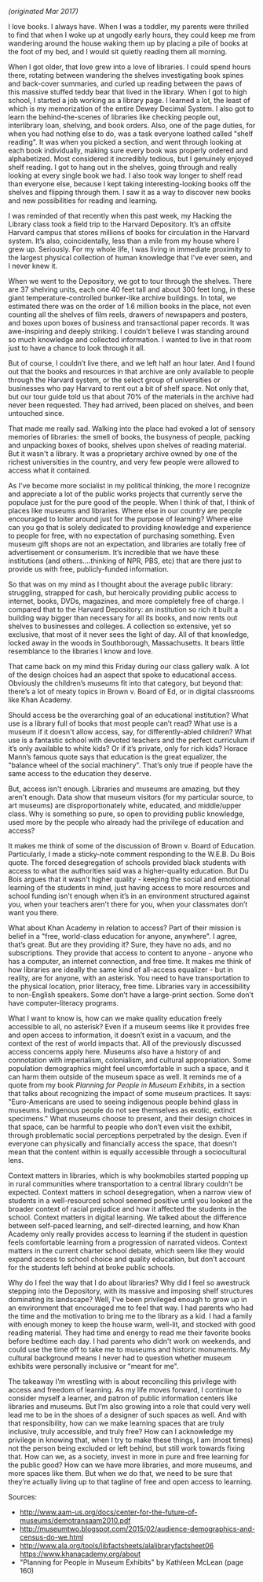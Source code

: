 *(originated Mar 2017)*

I love books.  I always have.  When I was a toddler, my parents were thrilled to find that when I woke up at ungodly early hours, they could keep me from wandering around the house waking them up by placing a pile of books at the foot of my bed, and I would sit quietly reading them all morning.

When I got older, that love grew into a love of libraries.  I could spend hours there, rotating between wandering the shelves investigating book spines and back-cover summaries, and curled up reading between the paws of this massive stuffed teddy bear that lived in the library.  When I got to high school, I started a job working as a library page.  I learned a lot, the least of which is my memorization of the entire Dewey Decimal System.  I also got to learn the behind-the-scenes of libraries like checking people out, interlibrary loan, shelving, and book orders.  Also, one of the page duties, for when you had nothing else to do, was a task everyone loathed called "shelf reading".  It was when you picked a section, and went through looking at each book individually, making sure every book was properly ordered and alphabetized.  Most considered it incredibly tedious, but I genuinely enjoyed shelf reading.  I got to hang out in the shelves, going through and really looking at every single book we had.  I also took way longer to shelf read than everyone else, because I kept taking interesting-looking books off the shelves and flipping through them.  I saw it as a way to discover new books and new possibilities for reading and learning.

I was reminded of that recently when this past week, my Hacking the Library class took a field trip to the Harvard Depository.  It’s an offsite Harvard campus that stores millions of books for circulation in the Harvard system.  It’s also, coincidentally, less than a mile from my house where I grew up.  Seriously.  For my whole life, I was living in immediate proximity to the largest physical collection of human knowledge that I've ever seen, and I never knew it.

When we went to the Depository, we got to tour through the shelves.  There are 37 shelving units, each one 40 feet tall and about 300 feet long, in these giant temperature-controlled bunker-like archive buildings.  In total, we estimated there was on the order of 1.6 million books in the place, not even counting all the shelves of film reels, drawers of newspapers and posters, and boxes upon boxes of business and transactional paper records.  It was awe-inspiring and deeply striking.  I couldn't believe I was standing around so much knowledge and collected information.  I wanted to live in that room just to have a chance to look through it all.

But of course, I couldn’t live there, and we left half an hour later.  And I found out that the books and resources in that archive are only available to people through the Harvard system, or the select group of universities or businesses who pay Harvard to rent out a bit of shelf space.  Not only that, but our tour guide told us that about 70% of the materials in the archive had never been requested.  They had arrived, been placed on shelves, and been untouched since.

That made me really sad.  Walking into the place had evoked a lot of sensory memories of libraries: the smell of books, the busyness of people, packing and unpacking boxes of books, shelves upon shelves of reading material.  But it wasn't a library.  It was a proprietary archive owned by one of the richest universities in the country, and very few people were allowed to access what it contained.

As I've become more socialist in my political thinking, the more I recognize and appreciate a lot of the public works projects that currently serve the populace just for the pure good of the people.  When I think of that, I think of places like museums and libraries.  Where else in our country are people encouraged to loiter around just for the purpose of learning?  Where else can you go that is solely dedicated to providing knowledge and experience to people for free, with no expectation of purchasing something.  Even museum gift shops are not an expectation, and libraries are totally free of advertisement or consumerism.  It’s incredible that we have these institutions (and others....thinking of NPR, PBS, etc) that are there just to provide us with free, publicly-funded information.

So that was on my mind as I thought about the average public library: struggling, strapped for cash, but heroically providing public access to internet, books, DVDs, magazines, and more completely free of charge.  I compared that to the Harvard Depository: an institution so rich it built a building way bigger than necessary for all its books, and now rents out shelves to businesses and colleges.  A collection so extensive, yet so exclusive, that most of it never sees the light of day.  All of that knowledge, locked away in the woods in Southborough, Massachusetts.  It bears little resemblance to the libraries I know and love.

That came back on my mind this Friday during our class gallery walk.  A lot of the design choices had an aspect that spoke to educational access.  Obviously the children’s museums fit into that category, but beyond that: there’s a lot of meaty topics in Brown v. Board of Ed, or in digital classrooms like Khan Academy.  

Should access be the overarching goal of an educational institution?  What use is a library full of books that most people can’t read?  What use is a museum if it doesn't allow access, say, for differently-abled children?  What use is a fantastic school with devoted teachers and the perfect curriculum if it’s only available to white kids?  Or if it’s private, only for rich kids?  Horace Mann’s famous quote says that education is the great equalizer, the "balance wheel of the social machinery".  That’s only true if people have the same access to the education they deserve.

But, access isn't enough.  Libraries and museums are amazing, but they aren't enough. Data show that museum visitors (for my particular source, to art museums) are disproportionately white, educated, and middle/upper class.  Why is something so pure, so open to providing public knowledge, used more by the people who already had the privilege of education and access?

It makes me think of some of the discussion of Brown v. Board of Education.  Particularly, I made a sticky-note comment responding to the W.E.B. Du Bois quote.  The forced desegregation of schools provided black students with access to what the authorities said was a higher-quality education.  But Du Bois argues that it wasn't higher quality - keeping the social and emotional learning of the students in mind, just having access to more resources and school funding isn't enough when it’s in an environment structured against you, when your teachers aren't there for you, when your classmates don’t want you there.

What about Khan Academy in relation to access?  Part of their mission is belief in a "free, world-class education for anyone, anywhere".  I agree, that’s great.  But are they providing it?  Sure, they have no ads, and no subscriptions.  They provide that access to content to anyone - anyone who has a computer, an internet connection, and free time.  It makes me think of how libraries are ideally the same kind of all-access equalizer - but in reality, are for anyone, with an asterisk.  You need to have transportation to the physical location, prior literacy, free time.  Libraries vary in accessibility to non-English speakers.  Some don’t have a large-print section.  Some don’t have computer-literacy programs.

What I want to know is, how can we make quality education freely accessible to all, no asterisk?  Even if a museum seems like it provides free and open access to information, it doesn’t exist in a vacuum, and the context of the rest of world impacts that.  All of the previously discussed access concerns apply here.  Museums also have a history of and connotation with imperialism, colonialism, and cultural appropriation.  Some population demographics might feel uncomfortable in such a space, and it can harm them outside of the museum space as well.  It reminds me of a quote from my book *Planning for People in Museum Exhibits*, in a section that talks about recognizing the impact of some museum practices.  It says: "Euro-Americans are used to seeing indigenous people behind glass in museums.  Indigenous people do not see themselves as exotic, extinct specimens."  What museums choose to present, and their design choices in that space, can be harmful to people who don’t even visit the exhibit, through problematic social perceptions perpetrated by the design.  Even if everyone can physically and financially access the space, that doesn't mean that the content within is equally accessible through a sociocultural lens.

Context matters in libraries, which is why bookmobiles started popping up in rural communities where transportation to a central library couldn't be expected.  Context matters in school desegregation, when a narrow view of students in a well-resourced school seemed positive until you looked at the broader context of racial prejudice and how it affected the students in the school.  Context matters in digital learning.  We talked about the difference between self-paced learning, and self-directed learning, and how Khan Academy only really provides access to learning if the student in question feels comfortable learning from a progression of narrated videos.  Context matters in the current charter school debate, which seem like they would expand access to school choice and quality education, but don’t account for the students left behind at broke public schools.

Why do I feel the way that I do about libraries?  Why did I feel so awestruck stepping into the Depository, with its massive and imposing shelf structures dominating its landscape?  Well, I've been privileged enough to grow up in an environment that encouraged me to feel that way.  I had parents who had the time and the motivation to bring me to the library as a kid.  I had a family with enough money to keep the house warm, well-lit, and stocked with good reading material.  They had time and energy to read me their favorite books before bedtime each day.  I had parents who didn't work on weekends, and could use the time off to take me to museums and historic monuments.  My cultural background means I never had to question whether museum exhibits were personally inclusive or "meant for me".

The takeaway I’m wrestling with is about reconciling this privilege with access and freedom of learning.  As my life moves forward, I continue to consider myself a learner, and patron of public information centers like libraries and museums.  But I’m also growing into a role that could very well lead me to be in the shoes of a designer of such spaces as well.  And with that responsibility, how can we make learning spaces that are truly inclusive, truly accessible, and truly free?  How can I acknowledge my privilege in knowing that, when I try to make these things, I am (most times) not the person being excluded or left behind, but still work towards fixing that.  How can we, as a society, invest in more in pure and free learning for the public good?  How can we have more libraries, and more museums, and more spaces like them.  But when we do that, we need to be sure that they’re actually living up to that tagline of free and open access to learning.

Sources:
- http://www.aam-us.org/docs/center-for-the-future-of-museums/demotransaam2010.pdf
- http://museumtwo.blogspot.com/2015/02/audience-demographics-and-census-do-we.html
- http://www.ala.org/tools/libfactsheets/alalibraryfactsheet06
https://www.khanacademy.org/about
- "Planning for People in Museum Exhibits" by Kathleen McLean (page 160)

